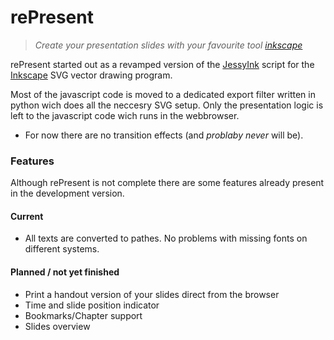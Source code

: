 # rePresent

>*Create your presentation slides with your favourite tool [inkscape](http://www.inkscape.org)*

rePresent started out as a revamped version of the [JessyInk](http://code.google.com/p/jessyink/) script for the [Inkscape](http://www.inkscape.org) SVG vector drawing program.

Most of the javascript code is moved to a dedicated export filter written in python wich does all the neccesry SVG setup. Only the presentation logic is left to the javascript code wich runs in the webbrowser.

* For now there are no transition effects (and _problaby never_ will be).

### Features
Although rePresent is not complete there are some features already present in the development version.

#### Current
* All texts are converted to pathes. No problems with missing fonts on different systems.

#### Planned / not yet finished
* Print a handout version of your slides direct from the browser
* Time and slide position indicator
* Bookmarks/Chapter support
* Slides overview